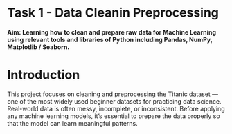 # Task 1 - Data Cleanin Preprocessing
#### Aim: Learning how to clean and prepare raw data for Machine Learning using relevant tools and libraries of Python including Pandas, NumPy, Matplotlib / Seaborn.

# **Introduction**
This project focuses on cleaning and preprocessing the Titanic dataset — one of the most widely used beginner datasets for practicing data science. Real-world data is often messy, incomplete, or inconsistent. Before applying any machine learning models, it’s essential to prepare the data properly so that the model can learn meaningful patterns.
